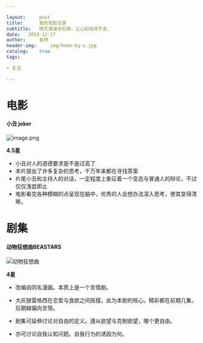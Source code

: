 ```yaml
---

layout: 	post
title:  	我的观影记录
subtitle: 	桃花满溪水似镜，尘心如垢洗不去.
date: 	2019-12-17
author: 	有林
header-img: 	img/home-bg-o.jpg
catalog: 	true
tags:	

- 生活

---
```


# 电影

#### 小丑 joker

![image.png](http://gssyvgeg.f3322.net:50080/chevereto/images/2020/01/05/image.png)

**4.5星**

+ 小丑对人的道德要求是不是过高了
+ 本片提出了许多复杂的思考，千万年来都在寻找答案
+ 片尾小丑和主持人的对话，一定程度上象征着一个变态与普通人的辩论，不过仅仅浅尝即止
+ 电影看完各种模糊的点呈现在脑中，优秀的人会想办法深入思考，使其变得清晰。

# 剧集

#### 动物狂想曲BEASTARS

![动物狂想曲](http://gssyvgeg.f3322.net:50080/chevereto/images/2019/12/17/image.png)

**4星**

+ 改编自同名漫画。本质上是一个言情剧。

+ 大灰狼雷格西在恋爱与食欲之间摇摆，此为本剧的核心。精彩都在前期几集，后期越偏向言情。
+ 剧集可延伸讨论对自由的定义。遵从欲望与克制欲望，哪个更自由。
+ 亦可讨论自我认知问题。自我行为的诱因为何。